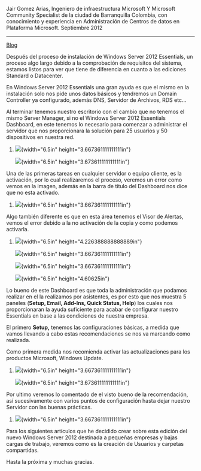   Jair Gomez Arias, Ingeniero de infraestructura Microsoft Y Microsoft Community Specialist de la ciudad de Barranquilla Colombia, con conocimiento y experiencia en Administración de Centros de datos en Plataforma Microsoft.   Septiembre 2012
  -------------------------------------------------------------------------------------------------------------------------------------------------------------------------------------------------------------------------------- -----------------
  [Blog](http://blogs.itpro.es/jairgomez/)

<span id="fb_share" class="anchor"></span>Después del proceso de
instalación de Windows Server 2012 Essentials, un proceso algo largo
debido a la comprobación de requisitos del sistema, estamos listos para
ver que tiene de diferencia en cuanto a las ediciones Standard o
Datacenter.

En Windows Server 2012 Essentials una gran ayuda es que el mismo en la
instalación solo nos pide unos datos básicos y tendremos un Domain
Controller ya configurado, además DNS, Servidor de Archivos, RDS etc…

Al terminar tenemos nuestro escritorio con el cambio que no tenemos el
mismo Server Manager, si no el Windows Server 2012 Essentials Dashboard,
en este tenemos lo necesario para comenzar a administrar el servidor que
nos proporcionara la solución para 25 usuarios y 50 dispositivos en
nuestra red.

1.  ![](./media/media/image1.png){width="6.5in"
    height="3.667361111111111in"}

    ![](./media/media/image2.png){width="6.5in"
    height="3.673611111111111in"}

Una de las primeras tareas en cualquier servidor o equipo cliente, es la
activación, por lo cual realizaremos el proceso, veremos un error como
vemos en la imagen, además en la barra de titulo del Dashboard nos dice
que no esta activado.

1.  ![](./media/media/image3.png){width="6.5in"
    height="3.667361111111111in"}

Algo también diferente es que en esta área tenemos el Visor de Alertas,
vemos el error debido a la no activación de la copia y como podemos
activarla.

1.  ![](./media/media/image4.png){width="6.5in"
    height="4.226388888888889in"}

    ![](./media/media/image5.png){width="6.5in"
    height="3.667361111111111in"}

    ![](./media/media/image6.png){width="6.5in"
    height="3.667361111111111in"}

    ![](./media/media/image7.png){width="6.5in" height="4.60625in"}

Lo bueno de este Dashboard es que toda la administración que podamos
realizar en el la realizamos por asistentes, es por esto que nos muestra
5 paneles (**Setup, Email, Add-Ins, Quick Status, Help**) los cuales nos
proporcionaran la ayuda suficiente para acabar de configurar nuestro
Essentials en base a las condiciones de nuestra empresa.

El primero **Setup,** tenemos las configuraciones básicas, a medida que
vamos llevando a cabo estas recomendaciones se nos va marcando como
realizada.

Como primera medida nos recomienda activar las actualizaciones para los
productos Microsoft, Windows Update.

1.  ![](./media/media/image8.png){width="6.5in"
    height="3.667361111111111in"}

    ![](./media/media/image9.png){width="6.5in"
    height="3.673611111111111in"}

Por ultimo veremos lo comentado de el visto bueno de la recomendación,
así sucesivamente con varios puntos de configuración hasta dejar nuestro
Servidor con las buenas prácticas.

1.  ![](./media/media/image10.png){width="6.5in"
    height="3.667361111111111in"}

Para los siguientes artículos que he decidido crear sobre esta edición
del nuevo Windows Server 2012 destinada a pequeñas empresas y bajas
cargas de trabajo, veremos como es la creación de Usuarios y carpetas
compartidas.

Hasta la próxima y muchas gracias.
